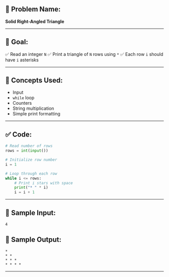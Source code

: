 ## 🧩 **Problem Name:**

**Solid Right-Angled Triangle**

---

## 🎯 **Goal:**

✅ Read an integer `N`
✅ Print a triangle of `N` rows using `*`
✅ Each row `i` should have `i` asterisks

---

## 🧠 **Concepts Used:**

- Input
- `while` loop
- Counters
- String multiplication
- Simple print formatting

---

## ✅ **Code:**

```python
# Read number of rows
rows = int(input())

# Initialize row number
i = 1

# Loop through each row
while i <= rows:
    # Print i stars with space
    print("* " * i)
    i = i + 1
```

---

## 🧪 **Sample Input:**

```
4
```

## 🧾 **Sample Output:**

```
*
* *
* * *
* * * *
```

---
